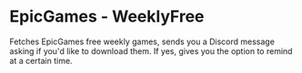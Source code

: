 # EpicGames - WeeklyFree
 Fetches EpicGames free weekly games, sends you a Discord message asking if you'd like to download them.
 If yes, gives you the option to remind at a certain time.
